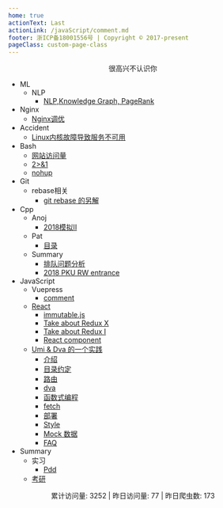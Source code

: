 ```yaml
---
home: true
actionText: Last
actionLink: /javaScript/comment.md
footer: 浙ICP备18001556号 | Copyright © 2017-present
pageClass: custom-page-class
---
```


<center>很高兴不认识你</center>

* ML
  + NLP
    - [NLP,Knowledge Graph, PageRank](/other/pagerank.md)
* Nginx
  + [Nginx调优](/other/nginx.md)
* Accident
  + [Linux内核故障导致服务不可用](/other/accident.md)
* Bash
  + [网站访问量](/other/pv.md)
  + [2>&1](/other/redirect.md)
  + [nohup](/other/nohup.md)
* Git
  + rebase相关
    - [git rebase 的另解](/other/gitSkill.md)
* Cpp
  + Anoj
    - [2018模拟II](/pat/anoj2018II.md)
  + Pat
    - [目录](/pat/README.md)
  + Summary
    - [排队问题分析](/pat/sort.md)
    - [2018 PKU RW entrance](/pat/entrance.md)
* JavaScript
  + Vuepress
    - [comment](/javaScript/comment.md)
  + [React](/javaScript/immutable.md)
    - [immutable.js](/javaScript/immutable.md)
    - [Take about Redux X](/javaScript/reduxs.md)
    - [Take about Redux I](/javaScript/redux.md)
    - [React component](/javaScript/component.md)
  + [Umi & Dva 的一个实践](/javaScript/introduce.md)
    - [介绍](/javaScript/introduce.md)
    - [目录约定](/javaScript/structure.md)
    - [路由](/javaScript/router.md)
    - [dva](/javaScript/dva.md)
    - [函数式编程](/javaScript/promise.md)
    - [fetch](/javaScript/fetch.md)
    - [部署](/javaScript/deploy.md)
    - [Style](/javaScript/style.md)
    - [Mock 数据](/javaScript/mock.md)
    - [FAQ](/javaScript/faq.md)
* Summary
  + 实习
    - [Pdd](/other/pdd.md)
  + [考研](/other/cs.md)


<center>累计访问量: 3252 | 昨日访问量: 77 | 昨日爬虫数: 173 </center>
